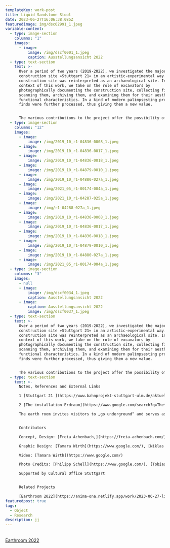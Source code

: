 ```yaml
---
templateKey: work-post
title: Liquid Sandstone Stool
date: 2023-06-27T16:06:38.085Z
featuredimage: img/dsc02991_1.jpeg
variable-content:
  - type: image-section
    columns: "1"
    images:
      - image:
          image: /img/dscf0001_1.jpeg
          caption: Ausstellungsansicht 2022
  - type: text-section
    text: >-
      Over a period of two years (2019-2022), we investigated the major
      construction site »Stuttgart 21« in an artistic-experimental way. The
      construction site was reinterpreted as an archaeological site. In the
      context of this work, we take on the role of excavators by
      photographically documenting the construction site, collecting finds,3D
      scanning them, archiving them, and examining them for their aesthetic and
      functional characteristics. In a kind of modern palimpsesting process, the
      finds were further processed, thus giving them a new value.


      The various contributions to the project offer the possibility of an interactive debate and create reference between layering, reinterpretation and superimposition. They celebrate the unfinished, the transformation process and highlight the spatial and aesthetic qualities of urban space. At the same time, the work can be understood as a documentation for the future. When the process of construction is completely displaced and no longer perceptible. The digital archive [www.cite-mine.online](www.cite-mine.online), the video work „Momentaufnahmen“, the spatial installation Erdraum and a publication are results of this research work.
  - type: image-section
    columns: "12"
    images:
      - image:
          image: /img/2019_10_r1-04836-0008_1.jpeg
      - image:
          image: /img/2019_10_r1-04836-0017_1.jpeg
      - image:
          image: /img/2019_10_r1-04836-0018_1.jpeg
      - image:
          image: /img/2019_10_r1-04879-0010_1.jpeg
      - image:
          image: /img/2019_10_r1-04880-027a_1.jpeg
      - image:
          image: /img/2021_05_r1-00174-004a_1.jpeg
      - image:
          image: /img/2021_10_r1-04287-025a_1.jpeg
      - image:
          image: /img/r1-04288-027a_1.jpeg
      - image:
          image: /img/2019_10_r1-04836-0008_1.jpeg
      - image:
          image: /img/2019_10_r1-04836-0017_1.jpeg
      - image:
          image: /img/2019_10_r1-04836-0018_1.jpeg
      - image:
          image: /img/2019_10_r1-04879-0010_1.jpeg
      - image:
          image: /img/2019_10_r1-04880-027a_1.jpeg
      - image:
          image: /img/2021_05_r1-00174-004a_1.jpeg
  - type: image-section
    columns: "3"
    images:
      - null
      - image:
          image: /img/dscf0034_1.jpeg
          caption: Ausstellungsansicht 2022
      - image:
          caption: Ausstellungsansicht 2022
          image: /img/dscf0037_1.jpeg
  - type: text-section
    text: >-
      Over a period of two years (2019-2022), we investigated the major
      construction site »Stuttgart 21« in an artistic-experimental way. The
      construction site was reinterpreted as an archaeological site. In the
      context of this work, we take on the role of excavators by
      photographically documenting the construction site, collecting finds,3D
      scanning them, archiving them, and examining them for their aesthetic and
      functional characteristics. In a kind of modern palimpsesting process, the
      finds were further processed, thus giving them a new value.


      The various contributions to the project offer the possibility of an interactive debate and create reference between layering, reinterpretation and superimposition. They celebrate the unfinished, the transformation process and highlight the spatial and aesthetic qualities of urban space. At the same time, the work can be understood as a documentation for the future. When the process of construction is completely displaced and no longer perceptible. The digital archive [www.cite-mine.online](www.cite-mine.online), the video work „Momentaufnahmen“, the spatial installation Erdraum and a publication are results of this research work.
  - type: text-section
    text: >-
      Notes, References and External Links

      1 [Stuttgart 21 ](https://www.bahnprojekt-stuttgart-ulm.de/aktuell/)is a construction site reinterpreted as an archaeological site. In the context of this work, we take on the role of excavators by photographically documenting the construction site, 

      2 [The installation Erdraum](https://www.google.com/search?q=The+installation+Erdraum&rlz=1C5CHFA_enDE1032DE1035&oq=The+installation+Erdraum&aqs=chrome..69i57j69i64.575j0j7&sourceid=chrome&ie=UTF-8) was shown as part of the exhibition Archaeology of a city mine in the project space Kunst()Klima from 16.09.–13.10.2022.

      The earth room invites visitors to „go underground“ and serves as a platform for the various contributions to the project Archaeology of a city mine, which in different ways allow the processes of the construction site to be viewed in a new context. 


      Contributors

      Concept, Design: [Freia Achenbach,](https://freia-achenbach.com/) [June Fàbregas](https://www.google.com/)

      Graphic Design: [Tamara Wirth](https://www.google.com/), [Niklas Berlec](https://www.google.com/), [Valentin Alisch](https://www.google.com/), [Tobias Hönow](https://www.google.com/)

      Video: [Tamara Wirth](https://www.google.com/)

      Photo Credits: [Philipp Schell](https://www.google.com/), [Tobias Hönow](https://www.google.com/)

      Supported by Cultural Office Stuttgart


      Related Projects

      [Earthroom 2022](https://anima-ona.netlify.app/work/2023-06-27-liquid-sandstone-stool/)
featuredpost: true
tags:
  - Object
  - Research
description: jj
---
```

###### 
[Earthroom 2022](https://anima-ona.netlify.app/work/2023-06-27-liquid-sandstone-stool/)